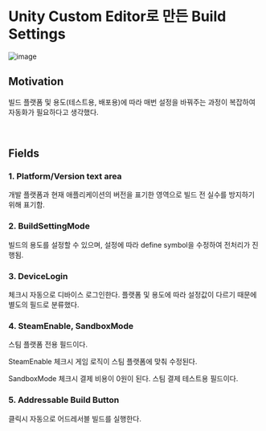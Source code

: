 # Unity Custom Editor로 만든 Build Settings
![image](https://github.com/wjdgh9577/Unity3D/assets/50287835/af53fd70-f037-4ae6-9803-9df2b9f35a90)
## Motivation
빌드 플랫폼 및 용도(테스트용, 배포용)에 따라 매번 설정을 바꿔주는 과정이 복잡하여 자동화가 필요하다고 생각했다.

<br/>

## Fields
### 1. Platform/Version text area
개발 플랫폼과 현재 애플리케이션의 버전을 표기한 영역으로 빌드 전 실수를 방지하기 위해 표기함.

### 2. BuildSettingMode
빌드의 용도를 설정할 수 있으며, 설정에 따라 define symbol을 수정하여 전처리가 진행됨.

### 3. DeviceLogin
체크시 자동으로 디바이스 로그인한다.
플랫폼 및 용도에 따라 설정값이 다르기 때문에 별도의 필드로 분류했다.

### 4. SteamEnable, SandboxMode
스팀 플랫폼 전용 필드이다.

SteamEnable 체크시 게임 로직이 스팀 플랫폼에 맞춰 수정된다.

SandboxMode 체크시 결제 비용이 0원이 된다. 스팀 결제 테스트용 필드이다.

### 5. Addressable Build Button
클릭시 자동으로 어드레서블 빌드를 실행한다.
